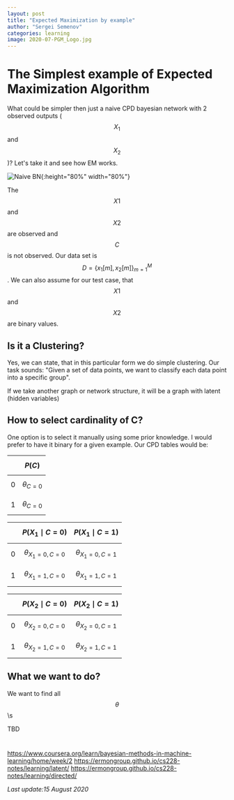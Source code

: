 ```yaml
---
layout: post
title: "Expected Maximization by example"
author: "Sergei Semenov"
categories: learning
image: 2020-07-PGM_Logo.jpg
---
```

# The Simplest example of Expected Maximization Algorithm

What could be simpler then just a naive CPD bayesian network with 2 observed outputs ($$X_1$$ and $$X_2$$)?
Let's take it and see how EM works.

![Naive BN](https://simonrus.github.io/about/assets/img/2020-08-15-PGM-ExpectedMaximization_drawing1.inkscape.svg){:height="80%" width="80%"}

The $$X1$$ and $$X2$$ are observed and $$C$$ is not observed. Our data set is $$D=\{x_1[m], x_2[m]  \}_{m=1}^M$$. We can also assume for our test case, that $$X1$$ and $$X2$$ are binary values.

## Is it a Clustering?
Yes, we can state, that in this particular form we do simple clustering. Our task sounds: "Given a set of data points, we want to classify each data point into a specific group".

If we take another graph or network structure, it will be a graph with latent (hidden variables)

## How to select cardinality of C?
One option is to select it manually using some prior knowledge. I would prefer to have it binary for a given example. Our CPD tables would be:

|   |    $$P(C)$$      |
|---|:--------------:|
| 0 | $$\theta_{C=0}$$ |
| 1 | $$\theta_{C=0}$$ | 

|   | $$P(X_1 \mid C = 0)$$  | $$P(X_1 \mid C = 1)$$  |
|---|:--------------:|:--------------:|
| 0 | $$\theta_{X_1=0, C=0}$$ | $$\theta_{X_1=0, C=1}$$ |
| 1 | $$\theta_{X_1=1, C=0}$$ | $$\theta_{X_1=1, C=1}$$ | 

|   | $$P(X_2 \mid C = 0)$$  | $$P(X_2 \mid C = 1)$$  |
|---|:--------------:|:--------------:|
| 0 | $$\theta_{X_2=0, C=0}$$ | $$\theta_{X_2=0, C=1}$$ |
| 1 | $$\theta_{X_2=1, C=0}$$ | $$\theta_{X_2=1, C=1}$$ | 


## What we want to do?
We want to find all $$\theta$$\s 

TBD
#
https://www.coursera.org/learn/bayesian-methods-in-machine-learning/home/week/2
https://ermongroup.github.io/cs228-notes/learning/latent/
https://ermongroup.github.io/cs228-notes/learning/directed/



*Last update:15 August 2020*
